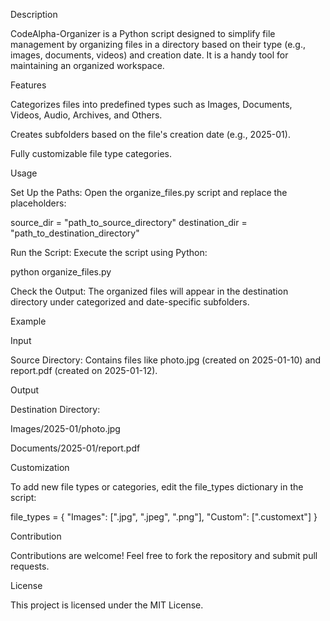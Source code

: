 Description

CodeAlpha-Organizer is a Python script designed to simplify file management by organizing files in a directory based on their type (e.g., images, documents, videos) and creation date. It is a handy tool for maintaining an organized workspace.

Features

Categorizes files into predefined types such as Images, Documents, Videos, Audio, Archives, and Others.

Creates subfolders based on the file's creation date (e.g., 2025-01).

Fully customizable file type categories.

Usage

Set Up the Paths:
Open the organize_files.py script and replace the placeholders:

source_dir = "path_to_source_directory"
destination_dir = "path_to_destination_directory"

Run the Script:
Execute the script using Python:

python organize_files.py

Check the Output:
The organized files will appear in the destination directory under categorized and date-specific subfolders.

Example

Input

Source Directory: Contains files like photo.jpg (created on 2025-01-10) and report.pdf (created on 2025-01-12).

Output

Destination Directory:

Images/2025-01/photo.jpg

Documents/2025-01/report.pdf

Customization

To add new file types or categories, edit the file_types dictionary in the script:

file_types = {
    "Images": [".jpg", ".jpeg", ".png"],
    "Custom": [".customext"]
}

Contribution

Contributions are welcome! Feel free to fork the repository and submit pull requests.

License

This project is licensed under the MIT License.
